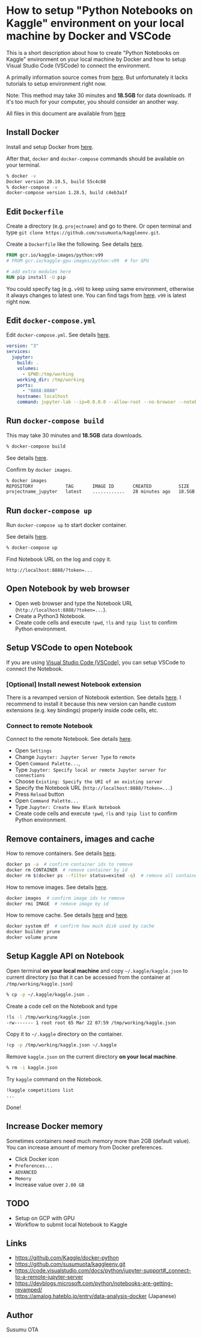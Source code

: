 # How to setup "Python Notebooks on Kaggle" environment on your local machine by Docker and VSCode

This is a short description about how to create "Python Notebooks on Kaggle" environment on your local machine by Docker and how to setup Visual Studio Code (VSCode) to connect the environment.

A primally information source comes from [here](https://github.com/Kaggle/docker-python). But unfortunately it lacks tutorials to setup environment right now.

Note: This method may take 30 minutes and **18.5GB** for data downloads. If it's too much for your computer, you should consider an another way.

All files in this document are available from [here](https://github.com/susumuota/kaggleenv)

## Install Docker

Install and setup Docker from [here](https://docs.docker.com/get-docker/).

After that, `docker` and `docker-compose` commands should be available on your terminal.

```sh
% docker -v
Docker version 20.10.5, build 55c4c88
% docker-compose -v
docker-compose version 1.28.5, build c4eb3a1f
```

## Edit `Dockerfile`

Create a directory (e.g. `projectname`) and go to there. Or open terminal and type `git clone https://github.com/susumuota/kaggleenv.git`.

Create a `Dockerfile` like the following. See details [here](https://docs.docker.com/engine/reference/builder/).

```Dockerfile
FROM gcr.io/kaggle-images/python:v99
# FROM gcr.io/kaggle-gpu-images/python:v99  # for GPU

# add extra modules here
RUN pip install -U pip
```

You could specify tag (e.g. `v99`) to keep using same environment, otherwise it always changes to latest one. You can find tags from [here](https://gcr.io/kaggle-images/python). `v99` is latest right now.

## Edit `docker-compose.yml`

Edit `docker-compose.yml`. See details [here](https://docs.docker.com/compose/).

```yaml
version: "3"
services:
  jupyter:
    build: .
    volumes:
      - $PWD:/tmp/working
    working_dir: /tmp/working
    ports:
      - "8888:8888"
    hostname: localhost
    command: jupyter-lab --ip=0.0.0.0 --allow-root --no-browser --notebook-dir=/tmp/working
```

## Run `docker-compose build`

This may take 30 minutes and **18.5GB** data downloads.

```sh
% docker-compose build
```

See details [here](https://docs.docker.com/compose/reference/build/).

Confirm by `docker images`.

```sh
% docker images
REPOSITORY            TAG       IMAGE ID       CREATED          SIZE
projectname_jupyter   latest    ............   28 minutes ago   18.5GB
```

## Run `docker-compose up`

Run `docker-compose up` to start docker container.

See details [here](https://docs.docker.com/compose/reference/up/).

```sh
% docker-compose up
```

Find Notebook URL on the log and copy it.

```
http://localhost:8888/?token=...
```

## Open Notebook by web browser

- Open web browser and type the Notebook URL (`http://localhost:8888/?token=...`).
- Create a Python3 Notebook.
- Create code cells and execute `!pwd`, `!ls` and `!pip list` to confirm Python environment.

## Setup VSCode to open Notebook

If you are using [Visual Studio Code (VSCode)](https://code.visualstudio.com/), you can setup VSCode to connect the Notebook.

### [Optional] Install newest Notebook extension

There is a revamped version of Notebook extention. See details [here](https://devblogs.microsoft.com/python/notebooks-are-getting-revamped/). I recommend to install it because this new version can handle custom extensions (e.g. key bindings) properly inside code cells, etc.

### Connect to remote Notebook

Connect to the remote Notebook. See details [here](https://code.visualstudio.com/docs/python/jupyter-support#_connect-to-a-remote-jupyter-server).

- Open `Settings`
- Change `Jupyter: Jupyter Server Type` to `remote`
- Open `Command Palette...`,
- Type `Jupyter: Specify local or remote Jupyter server for connections`
- Choose `Existing: Specify the URI of an existing server`
- Specify the Notebook URL (`http://localhost:8888/?token=...`)
- Press `Reload` button
- Open `Command Palette...`
- Type `Jupyter: Create New Blank Notebook`
- Create code cells and execute `!pwd`, `!ls` and `!pip list` to confirm Python environment.

## Remove containers, images and cache

How to remove containers. See details [here](https://docs.docker.com/engine/reference/commandline/rm/).

```sh
docker ps -a  # confirm container ids to remove
docker rm CONTAINER  # remove container by id
docker rm $(docker ps --filter status=exited -q)  # remove all containers that have exited
```

How to remove images. See details [here](https://docs.docker.com/engine/reference/commandline/rmi/).

```sh
docker images  # confirm image ids to remove
docker rmi IMAGE  # remove image by id
```

How to remove cache. See details [here](https://docs.docker.com/engine/reference/commandline/builder_prune/) and [here](https://docs.docker.com/engine/reference/commandline/volume_prune/).

```sh
docker system df  # confirm how much disk used by cache
docker builder prune
docker volume prune
```

## Setup Kaggle API on Notebook

Open terminal **on your local machine** and copy `~/.kaggle/kaggle.json` to current directory (so that it can be accessed from the container at `/tmp/working/kaggle.json`)

```sh
% cp -p ~/.kaggle/kaggle.json .
```

Create a code cell on the Notebook and type

```sh
!ls -l /tmp/working/kaggle.json
-rw------- 1 root root 65 Mar 22 07:59 /tmp/working/kaggle.json
```

Copy it to `~/.kaggle` directory on the container.

```sh
!cp -p /tmp/working/kaggle.json ~/.kaggle
```

Remove `kaggle.json` on the current directory **on your local machine**.

```sh
% rm -i kaggle.json
```

Try `kaggle` command on the Notebook.

```sh
!kaggle competitions list
...
```

Done!

## Increase Docker memory

Sometimes containers need much memory more than 2GB (default value). You can increase amount of memory from Docker preferences.

- Click Docker icon
- `Preferences...`
- `ADVANCED`
- `Memory`
- Increase value over `2.00 GB`

## TODO

- Setup on GCP with GPU
- Workflow to submit local Notebook to Kaggle

## Links

- https://github.com/Kaggle/docker-python
- https://github.com/susumuota/kaggleenv.git
- https://code.visualstudio.com/docs/python/jupyter-support#_connect-to-a-remote-jupyter-server
- https://devblogs.microsoft.com/python/notebooks-are-getting-revamped/
- https://amalog.hateblo.jp/entry/data-analysis-docker  (Japanese)

## Author

Susumu OTA
